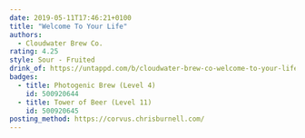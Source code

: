 ```yaml
---
date: 2019-05-11T17:46:21+0100
title: "Welcome To Your Life"
authors:
  - Cloudwater Brew Co.
rating: 4.25
style: Sour - Fruited
drink_of: https://untappd.com/b/cloudwater-brew-co-welcome-to-your-life/3182496
badges:
  - title: Photogenic Brew (Level 4)
    id: 500920644
  - title: Tower of Beer (Level 11)
    id: 500920645
posting_method: https://corvus.chrisburnell.com/
---
```

